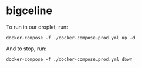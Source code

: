 # bigceline

To run in our droplet, run:
```
docker-compose -f ./docker-compose.prod.yml up -d
```

And to stop, run:
```
docker-compose -f ./docker-compose.prod.yml down
```
